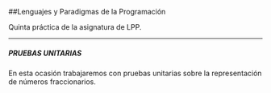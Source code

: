 ##Lenguajes y Paradigmas de la Programación


Quinta práctica de la asignatura de LPP. 

------------

##### **PRUEBAS UNITARIAS**

En esta ocasión trabajaremos con pruebas unitarias sobre la representación
de números fraccionarios. 
           
